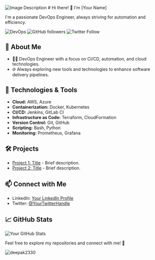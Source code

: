 <img src="Neon Futuristic Gaming Youtube Banner.png" alt="Image Description"   align="centre">
<!-- Header Section -->
# Hi there! 👋 I'm [Your Name]

I'm a passionate DevOps Engineer, always striving for automation and efficiency.

<!-- Badges Section -->
![DevOps](https://img.shields.io/badge/Role-DevOps-blue?style=flat-square&logo=amazon-aws&logoColor=white)
![GitHub followers](https://img.shields.io/github/followers/yourusername?label=Followers&style=social)
![Twitter Follow](https://img.shields.io/twitter/follow/yourtwitterhandle?style=social)

<!-- Introduction Section -->
## 🚀 About Me
- 👨‍💻 DevOps Engineer with a focus on CI/CD, automation, and cloud technologies.
- 🌐 Always exploring new tools and technologies to enhance software delivery pipelines.

<!-- Technologies Section -->
## 🔧 Technologies & Tools
- **Cloud:** AWS, Azure
- **Containerization:** Docker, Kubernetes
- **CI/CD:** Jenkins, GitLab CI
- **Infrastructure as Code:** Terraform, CloudFormation
- **Version Control:** Git, GitHub
- **Scripting:** Bash, Python
- **Monitoring:** Prometheus, Grafana

<!-- Projects Section -->
## 🛠️ Projects
- [Project 1: Title](#) - Brief description.
- [Project 2: Title](#) - Brief description.

<!-- Connect Section -->
## 📫 Connect with Me
- LinkedIn: [Your LinkedIn Profile](https://www.linkedin.com/in/yourprofile)
- Twitter: [@YourTwitterHandle](https://twitter.com/yourhandle)

<!-- Footer Section -->
## 📈 GitHub Stats
![Your GitHub Stats](https://github-readme-stats.vercel.app/api?username=yourusername&show_icons=true&theme=radical)

<!-- Footer Message -->
Feel free to explore my repositories and connect with me! 🌟

<p><img align="center" src="https://github-readme-stats.vercel.app/api/top-langs?username=deepak2330&show_icons=true&locale=en&layout=compact" alt="deepak2330" /></p>
